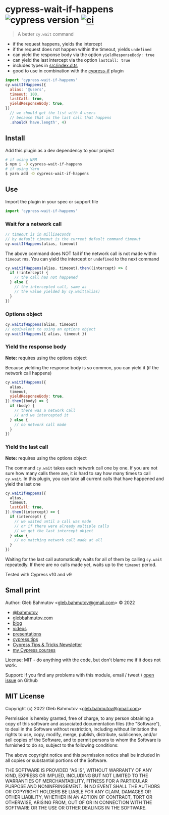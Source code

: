# cypress-wait-if-happens ![cypress version](https://img.shields.io/badge/cypress-10.7.0-brightgreen) [![ci](https://github.com/bahmutov/cypress-wait-if-happens/actions/workflows/ci.yml/badge.svg?branch=main)](https://github.com/bahmutov/cypress-wait-if-happens/actions/workflows/ci.yml)

> A better `cy.wait` command

- if the request happens, yields the intercept
- if the request does not happen within the timeout, yields `undefined`
- can yield the response body via the option `yieldResponseBody: true`
- can yield the last intercept via the option `lastCall: true`
- includes types in [src/index.d.ts](./src/index.d.ts)
- good to use in combination with the [cypress-if](https://github.com/bahmutov/cypress-if) plugin

```js
import 'cypress-wait-if-happens'
cy.waitIfHappens({
  alias: '@users',
  timeout: 100,
  lastCall: true,
  yieldResponseBody: true,
})
  // we should get the list with 4 users
  // because that is the last call that happens
  .should('have.length', 4)
```

## Install

Add this plugin as a dev dependency to your project

```bash
# if using NPM
$ npm i -D cypress-wait-if-happens
# if using Yarn
$ yarn add -D cypress-wait-if-happens
```

## Use

Import the plugin in your spec or support file

```js
import 'cypress-wait-if-happens'
```

### Wait for a network call

```js
// timeout is in milliseconds
// by default timeout is the current default command timeout
cy.waitIfHappens(alias, timeout)
```

The above command does NOT fail if the network call is not made within `timeout` ms. You can yield the intercept or `undefined` to the next command

```js
cy.waitIfHappens(alias, timeout).then((intercept) => {
  if (!intercept) {
    // the call has not happened
  } else {
    // the intercepted call, same as
    // the value yielded by cy.wait(alias)
  }
})
```

### Options object

```js
cy.waitIfHappens(alias, timeout)
// equivalent to using an options object
cy.waitIfHappens({ alias, timeout })
```

### Yield the response body

**Note:** requires using the options object

Because yielding the response body is so common, you can yield it (if the network call happens)

```js
cy.waitIfHappens({
  alias,
  timeout,
  yieldResponseBody: true,
}).then((body) => {
  if (body) {
    // there was a network call
    // and we intercepted it
  } else {
    // no network call made
  }
})
```

### Yield the last call

**Note:** requires using the options object

The command `cy.wait` takes each network call one by one. If you are not sure how many calls there are, it is hard to say how many times to call `cy.wait`. In this plugin, you can take all current calls that have happened and yield the last one

```js
cy.waitIfHappens({
  alias,
  timeout,
  lastCall: true,
}).then((intercept) => {
  if (intercept) {
    // we waited until a call was made
    // or if there were already multiple calls
    // we get the last intercept object
  } else {
    // no matching network call made at all
  }
})
```

Waiting for the last call automatically waits for all of them by calling `cy.wait` repeatedly. If there are no calls made yet, waits up to the `timeout` period.

Tested with Cypress v10 and v9

## Small print

Author: Gleb Bahmutov &lt;gleb.bahmutov@gmail.com&gt; &copy; 2022

- [@bahmutov](https://twitter.com/bahmutov)
- [glebbahmutov.com](https://glebbahmutov.com)
- [blog](https://glebbahmutov.com/blog)
- [videos](https://www.youtube.com/glebbahmutov)
- [presentations](https://slides.com/bahmutov)
- [cypress.tips](https://cypress.tips)
- [Cypress Tips & Tricks Newsletter](https://cypresstips.substack.com/)
- [my Cypress courses](https://cypress.tips/courses)

License: MIT - do anything with the code, but don't blame me if it does not work.

Support: if you find any problems with this module, email / tweet /
[open issue](https://github.com/bahmutov/cypress-wait-if-happens/issues) on Github

## MIT License

Copyright (c) 2022 Gleb Bahmutov &lt;gleb.bahmutov@gmail.com&gt;

Permission is hereby granted, free of charge, to any person
obtaining a copy of this software and associated documentation
files (the "Software"), to deal in the Software without
restriction, including without limitation the rights to use,
copy, modify, merge, publish, distribute, sublicense, and/or sell
copies of the Software, and to permit persons to whom the
Software is furnished to do so, subject to the following
conditions:

The above copyright notice and this permission notice shall be
included in all copies or substantial portions of the Software.

THE SOFTWARE IS PROVIDED "AS IS", WITHOUT WARRANTY OF ANY KIND,
EXPRESS OR IMPLIED, INCLUDING BUT NOT LIMITED TO THE WARRANTIES
OF MERCHANTABILITY, FITNESS FOR A PARTICULAR PURPOSE AND
NONINFRINGEMENT. IN NO EVENT SHALL THE AUTHORS OR COPYRIGHT
HOLDERS BE LIABLE FOR ANY CLAIM, DAMAGES OR OTHER LIABILITY,
WHETHER IN AN ACTION OF CONTRACT, TORT OR OTHERWISE, ARISING
FROM, OUT OF OR IN CONNECTION WITH THE SOFTWARE OR THE USE OR
OTHER DEALINGS IN THE SOFTWARE.
